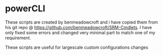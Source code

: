 # powerCLI

These scripts are  created by benmeadowcroft and i have copied them from  his git repo @ https://github.com/benmeadowcroft/SRM-Cmdlets.
I have only fixed some errors and changed very minimal part to match one of my requirement. 

These scripts are useful for largescale custom configurations changes
